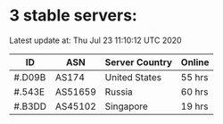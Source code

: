 # 3 stable servers:

Latest update at: Thu Jul 23 11:10:12 UTC 2020

| ID | ASN | Server Country | Online |
| -- | --- | -------------- | ------ |
| #.D09B | AS174 | United States | 55 hrs |
| #.543E | AS51659 | Russia | 60 hrs |
| #.B3DD | AS45102 | Singapore | 19 hrs |


